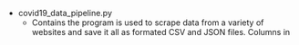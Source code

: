 * covid19_data_pipeline.py
  - Contains the program is used to scrape data from a variety of websites and save it all as formated CSV and JSON files. Columns in 
